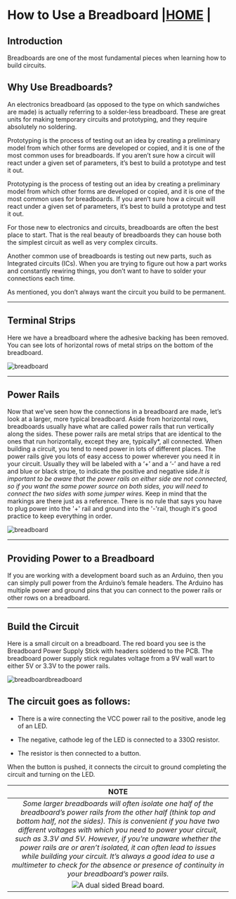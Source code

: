 # How to Use a Breadboard |[HOME](README.md) |

## Introduction

Breadboards are one of the most fundamental pieces when learning how to build circuits.

## Why Use Breadboards?

An electronics breadboard (as opposed to the type on which sandwiches are made) is actually referring to a solder-less breadboard. These are great units for making temporary circuits and prototyping, and they require absolutely no soldering.

Prototyping is the process of testing out an idea by creating a preliminary model from which other forms are developed or copied, and it is one of the most common uses for breadboards. If you aren’t sure how a circuit will react under a given set of parameters, it’s best to build a prototype and test it out.

Prototyping is the process of testing out an idea by creating a preliminary model from which other forms are developed or copied, and it is one of the most common uses for breadboards. If you aren’t sure how a circuit will react under a given set of parameters, it’s best to build a prototype and test it out.

For those new to electronics and circuits, breadboards are often the best place to start. That is the real beauty of breadboards they can house both the simplest circuit as well as very complex circuits.

Another common use of breadboards is testing out new parts, such as Integrated circuits (ICs). When you are trying to figure out how a part works and constantly rewiring things, you don’t want to have to solder your connections each time.

As mentioned, you don’t always want the circuit you build to be permanent.

---
## Terminal Strips

Here we have a breadboard where the adhesive backing has been removed. You can see lots of horizontal rows of metal strips on the bottom of the breadboard.

![breadboard](images/breadboard/breadboard6.jpg)

---
## Power Rails

Now that we’ve seen how the connections in a breadboard are made, let’s look at a larger, more typical breadboard. Aside from horizontal rows, breadboards usually have what are called power rails that run vertically along the sides. These power rails are metal strips that are identical to the ones that run horizontally, except they are, typically*, all connected. When building a circuit, you tend to need power in lots of different places. The power rails give you lots of easy access to power wherever you need it in your circuit. Usually they will be labeled with a ‘+’ and a ‘-’ and have a red and blue or black stripe, to indicate the positive and negative side.*It is important to be aware that the power rails on either side are not connected, so if you want the same power source on both sides, you will need to connect the two sides with some jumper wires.* Keep in mind that the markings are there just as a reference. There is no rule that says you have to plug power into the '+' rail and ground into the '-'rail, though it's good practice to keep everything in order.

![breadboard](images/breadboard/breadboard3.jpg)

---
## Providing Power to a Breadboard

If you are working with a development board such as an Arduino, then you can simply pull power from the Arduino’s female headers. The Arduino has multiple power and ground pins that you can connect to the power rails or other rows on a breadboard.

---
## Build the Circuit

Here is a small circuit on a breadboard. The red board you see is the Breadboard Power Supply Stick with headers soldered to the PCB. The breadboard power supply stick regulates voltage from a 9V wall wart to either 5V or 3.3V to the power rails.

![breadboardbreadboard](images/breadboard/breadboard5.jpg "Bread board photo")

## The circuit goes as follows:

* There is a wire connecting the VCC power rail to the positive, anode leg of an LED.

* The negative, cathode leg of the LED is connected to a 330Ω resistor.

* The resistor is then connected to a button.

When the button is pushed, it connects the circuit to ground completing the circuit and turning on the LED.

 
|        NOTE      |
|  :------------:  |
| *Some larger breadboards will often isolate one half of the breadboard’s power rails from the other half (think top and bottom half, not the sides). This is convenient if you have two different voltages with which you need to power your circuit, such as 3.3V and 5V. However, if you’re unaware whether the power rails are or aren’t isolated, it can often lead to issues while building your circuit. It’s always a good idea to use a multimeter to check for the absence or presence of continuity in your breadboard’s power rails.* |
|  ![A dual sided Bread board.](images/breadboard/breadboard8.jpg "this shows a breadboard that is separated in the middle.")  |

